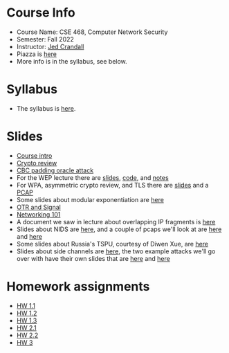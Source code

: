

# Course Info

- Course Name: CSE 468, Computer Network Security
- Semester: Fall 2022
- Instructor: [Jed Crandall](https://jedcrandall.github.io)
- Piazza is [here](https://piazza.com/asu/fall2022/cse468)
- More info is in the syllabus, see below.

# Syllabus

- The syllabus is [here](https://jedcrandall.github.io/courses/cse468fall2022/syllabus.html).

# Slides

- [Course intro](courseintro.pdf)
- [Crypto review](cryptoreview.pdf)
- [CBC padding oracle attack](cbcpaddingoracle.pdf)
- For the WEP lecture there are [slides](wep/198fbe890b692e5296fcf7ad1b015e653ec9.pdf), [code](wep/rc4-3.py), and [notes](wep/notes.txt)
- For WPA, asymmetric crypto review, and TLS there are [slides](wpaassymerticandtls.pdf) and a [PCAP](tlsexample.pcapng)
- Some slides about modular exponentiation are [here](modularexp.pdf)
- [OTR and Signal](otrandsignal.pdf)
- [Networking 101](networking101.pdf)
- A document we saw in lecture about overlapping IP fragments is [here](33969.pdf)
- Slides about NIDS are [here](morereviewandsometomfoolery.pdf), and a couple of pcaps we'll look at are [here](arp.pcap) and [here](http.cap)
- Some slides about Russia's TSPU, courtesy of Diwen Xue, are [here](TSPU_IMC.pdf)
- Slides about side channels are [here](sidechannelsdosdns.pdf), the two example attacks we'll go over with have their own slides that are [here](foci2014counting-slides-censored.pdf) and [here](DEFCON-27-Travis-Palmer-First-try-DNS-Cache-Poisoning-with-IPv4-and-IPv6-Fragmentation.pdf)

# Homework assignments

- [HW 1.1](hw1part1.html)
- [HW 1.2](hw1part2.html)
- [HW 1.3](hw1part3.html)
- [HW 2.1](hw2part1.html)
- [HW 2.2](hw2part2.html)
- [HW 3](hw3.html)



